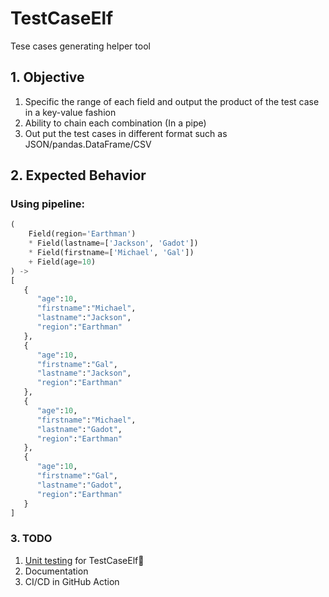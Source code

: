 # TestCaseElf

Tese cases generating helper tool

## 1. Objective

1. Specific the range of each field and output the product of the test case in a key-value fashion
2. Ability to chain each combination (In a pipe)
2. Out put the test cases in different format such as JSON/pandas.DataFrame/CSV

## 2. Expected Behavior

### Using pipeline:

```PYTHON
(
    Field(region='Earthman')
    * Field(lastname=['Jackson', 'Gadot'])
    * Field(firstname=['Michael', 'Gal'])
    + Field(age=10)
) -> 
[
   {
      "age":10,
      "firstname":"Michael",
      "lastname":"Jackson",
      "region":"Earthman"
   },
   {
      "age":10,
      "firstname":"Gal",
      "lastname":"Jackson",
      "region":"Earthman"
   },
   {
      "age":10,
      "firstname":"Michael",
      "lastname":"Gadot",
      "region":"Earthman"
   },
   {
      "age":10,
      "firstname":"Gal",
      "lastname":"Gadot",
      "region":"Earthman"
   }
]
```

### 3. TODO

1. [Unit testing](https://mp.weixin.qq.com/s/zYpEXK6YTkZ5C6uU2kkexQ) for TestCaseElf🤣
2. Documentation
3. CI/CD in GitHub Action

